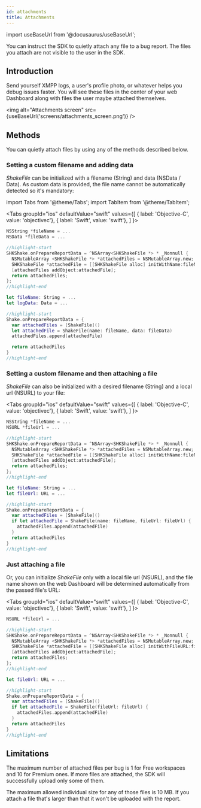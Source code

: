 ```yaml
---
id: attachments
title: Attachments
---
```

import useBaseUrl from '@docusaurus/useBaseUrl';

You can instruct the SDK to quietly attach any file to a bug report.
The files you attach are not visible to the user in the SDK.

## Introduction
Send yourself XMPP logs, a user's profile photo, or whatever helps you debug issues faster.
You will see these files in the center of your web Dashboard along with files the user maybe attached themselves.

<img
  alt="Attachments screen"
  src={useBaseUrl('screens/attachments_screen.png')}
/>

## Methods
You can quietly attach files by using any of the methods described below.

### Setting a custom filename and adding data
*ShakeFile* can be initialized with a filename (String) and data (NSData / Data).
As custom data is provided, the file name cannot be automatically detected so it's mandatory:

import Tabs from '@theme/Tabs';
import TabItem from '@theme/TabItem';

<Tabs
  groupId="ios"
  defaultValue="swift"
  values={[
    { label: 'Objective-C', value: 'objectivec'},
    { label: 'Swift', value: 'swift'},
  ]
}>

<TabItem value="objectivec">

```objectivec title="AppDelegate.m"
NSString *fileName = ...
NSData *fileData = ...

//highlight-start
SHKShake.onPrepareReportData = ^NSArray<SHKShakeFile *> * _Nonnull {
  NSMutableArray <SHKShakeFile *> *attachedFiles = NSMutableArray.new;
  SHKShakeFile *attachedFile = [[SHKShakeFile alloc] initWithName:fileName andData:fileData];
  [attachedFiles addObject:attachedFile];
  return attachedFiles;
};
//highlight-end
```

</TabItem>

<TabItem value="swift">

```swift title="AppDelegate.swift"
let fileName: String = ...
let logData: Data = ...

//highlight-start
Shake.onPrepareReportData = { 
  var attachedFiles = [ShakeFile]()
  let attachedFile = ShakeFile(name: fileName, data: fileData)
  attachedFiles.append(attachedFile)

  return attachedFiles
}
//highlight-end
```

</TabItem>
</Tabs>

### Setting a custom filename and then attaching a file
*ShakeFile* can also be initialized with a desired filename (String) and a local url (NSURL) to your file:

<Tabs
  groupId="ios"
  defaultValue="swift"
  values={[
    { label: 'Objective-C', value: 'objectivec'},
    { label: 'Swift', value: 'swift'},
  ]
}>

<TabItem value="objectivec">

```objectivec title="AppDelegate.m"
NSString *fileName = ...
NSURL *fileUrl = ...

//highlight-start
SHKShake.onPrepareReportData = ^NSArray<SHKShakeFile *> * _Nonnull {
  NSMutableArray <SHKShakeFile *> *attachedFiles = NSMutableArray.new;
  SHKShakeFile *attachedFile = [[SHKShakeFile alloc] initWithName:fileName andFileURL:fileUrl];
  [attachedFiles addObject:attachedFile];
  return attachedFiles;
};
//highlight-end
```

</TabItem>

<TabItem value="swift">

```swift title="AppDelegate.swift"
let fileName: String = ...
let fileUrl: URL = ...

//highlight-start
Shake.onPrepareReportData = { 
  var attachedFiles = [ShakeFile]()
  if let attachedFile = ShakeFile(name: fileName, fileUrl: fileUrl) {
    attachedFiles.append(attachedFile)
  }
  return attachedFiles
}
//highlight-end
```

</TabItem>
</Tabs>

### Just attaching a file
Or, you can initialize *ShakeFile* only with a local file url (NSURL),
and the file name shown on the web Dashboard will be determined automatically from the passed file's URL:

<Tabs
  groupId="ios"
  defaultValue="swift"
  values={[
    { label: 'Objective-C', value: 'objectivec'},
    { label: 'Swift', value: 'swift'},
  ]
}>

<TabItem value="objectivec">

```objectivec title="AppDelegate.m"
NSURL *fileUrl = ...

//highlight-start
SHKShake.onPrepareReportData = ^NSArray<SHKShakeFile *> * _Nonnull {
  NSMutableArray <SHKShakeFile *> *attachedFiles = NSMutableArray.new;
  SHKShakeFile *attachedFile = [[SHKShakeFile alloc] initWithFileURL:fileUrl];
  [attachedFiles addObject:attachedFile];
  return attachedFiles;
};
//highlight-end
```

</TabItem>

<TabItem value="swift">

```swift title="AppDelegate.swift"
let fileUrl: URL = ...

//highlight-start
Shake.onPrepareReportData = { 
  var attachedFiles = [ShakeFile]()
  if let attachedFile = ShakeFile(fileUrl: fileUrl) {
    attachedFiles.append(attachedFile)
  }
  return attachedFiles
}
//highlight-end
```

</TabItem>
</Tabs>

## Limitations
The maximum number of attached files per bug is 1 for Free workspaces and 10 for Premium ones.
If more files are attached, the SDK will successfully upload only some of them.

The maximum allowed individual size for any of those files is 10 MB.
If you attach a file that's larger than that it won't be uploaded with the report.
